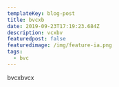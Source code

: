 ```yaml
---
templateKey: blog-post
title: bvcxb
date: 2019-09-23T17:19:23.684Z
description: vcxbv
featuredpost: false
featuredimage: /img/feature-ia.png
tags:
  - bvc
---
```

bvcxbvcx
